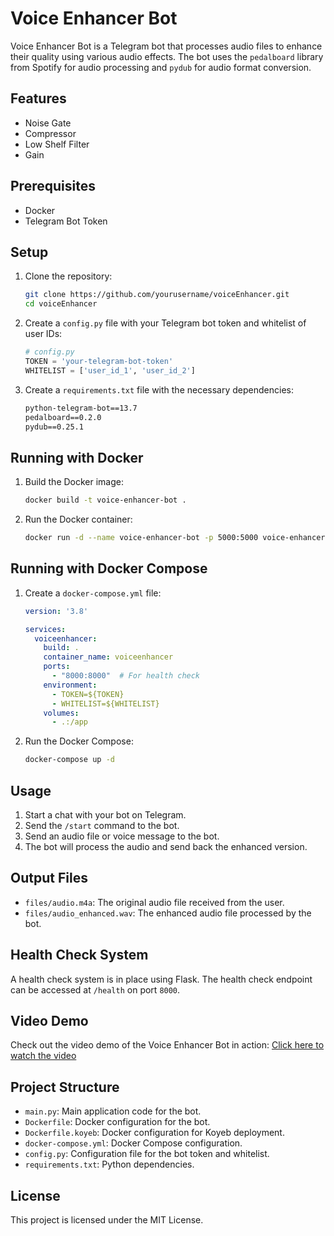 # Voice Enhancer Bot
Voice Enhancer Bot is a Telegram bot that processes audio files to enhance their quality using various audio effects. The bot uses the `pedalboard` library from Spotify for audio processing and `pydub` for audio format conversion.

## Features

- Noise Gate
- Compressor
- Low Shelf Filter
- Gain

## Prerequisites

- Docker
- Telegram Bot Token

## Setup

1. Clone the repository:
    ```sh
    git clone https://github.com/yourusername/voiceEnhancer.git
    cd voiceEnhancer
    ```

2. Create a `config.py` file with your Telegram bot token and whitelist of user IDs:
    ```python
    # config.py
    TOKEN = 'your-telegram-bot-token'
    WHITELIST = ['user_id_1', 'user_id_2']
    ```

3. Create a `requirements.txt` file with the necessary dependencies:
    ```txt
    python-telegram-bot==13.7
    pedalboard==0.2.0
    pydub==0.25.1
    ```

## Running with Docker

1. Build the Docker image:
    ```sh
    docker build -t voice-enhancer-bot .
    ```

2. Run the Docker container:
    ```sh
    docker run -d --name voice-enhancer-bot -p 5000:5000 voice-enhancer-bot
    ```

## Running with Docker Compose

1. Create a `docker-compose.yml` file:
    ```yaml
    version: '3.8'

    services:
      voiceenhancer:
        build: .
        container_name: voiceenhancer
        ports:
          - "8000:8000"  # For health check
        environment:
          - TOKEN=${TOKEN}
          - WHITELIST=${WHITELIST}
        volumes:
          - .:/app
    ```

2. Run the Docker Compose:
    ```sh
    docker-compose up -d
    ```

## Usage

1. Start a chat with your bot on Telegram.
2. Send the `/start` command to the bot.
3. Send an audio file or voice message to the bot.
4. The bot will process the audio and send back the enhanced version.

## Output Files

- `files/audio.m4a`: The original audio file received from the user.
- `files/audio_enhanced.wav`: The enhanced audio file processed by the bot.

## Health Check System

A health check system is in place using Flask. The health check endpoint can be accessed at `/health` on port `8000`.

## Video Demo

Check out the video demo of the Voice Enhancer Bot in action:
[Click here to watch the video](./Output/VoiceEnhancerDemo.mp4)

## Project Structure

- `main.py`: Main application code for the bot.
- `Dockerfile`: Docker configuration for the bot.
- `Dockerfile.koyeb`: Docker configuration for Koyeb deployment.
- `docker-compose.yml`: Docker Compose configuration.
- `config.py`: Configuration file for the bot token and whitelist.
- `requirements.txt`: Python dependencies.

## License

This project is licensed under the MIT License.